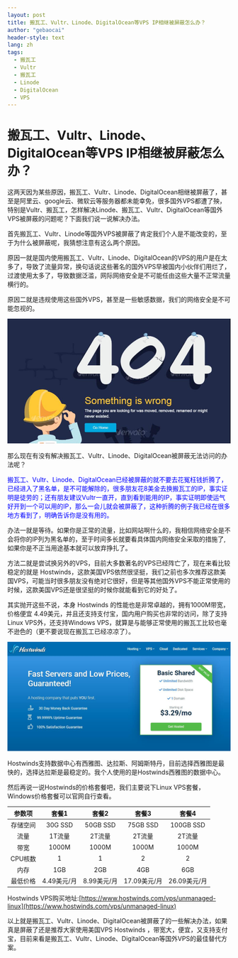 ```yaml
---
layout: post
title: 搬瓦工、Vultr、Linode、DigitalOcean等VPS IP相继被屏蔽怎么办？
author: "gebaocai"
header-style: text
lang: zh
tags:
  - 搬瓦工
  - Vultr
  - 搬瓦工
  - Linode
  - DigitalOcean
  - VPS
---
```

# 搬瓦工、Vultr、Linode、DigitalOcean等VPS IP相继被屏蔽怎么办？
这两天因为某些原因，搬瓦工、Vultr、Linode、DigitalOcean相继被屏蔽了，甚至是阿里云、google云、微软云等服务器都未能幸免，很多国外VPS都遭了殃，特别是Vultr、搬瓦工，怎样解决Linode、搬瓦工、Vultr、DigitalOcean等国外VPS被屏蔽的问题呢？下面我们说一说解决办法。

首先搬瓦工、Vultr、Linode等国外VPS被屏蔽了肯定我们个人是不能改变的，至于为什么被屏蔽呢，我猜想注意有这么两个原因。

原因一就是国内使用搬瓦工、Vultr、Linode、DigitalOcean的VPS的用户是在太多了，导致了流量异常，换句话说这些著名的国外VPS早被国内小伙伴们用烂了，过渡使用太多了，导致数据泛滥，网际网络安全是不可能任由这些大量不正常流量横行的。

原因二就是违规使用这些国外VPS，甚至是一些敏感数据，我们的网络安全是不可能忽视的。

![404](/img/in-post/bwg-vultr-linode-gigitalocean-blocked-resolve-method/vps-connect-error.jpg)

那么现在有没有解决搬瓦工、Vultr、Linode、DigitalOcean被屏蔽无法访问的办法呢？

<span style="color: blue">搬瓦工、Vultr、Linode、DigitalOcean已经被屏蔽的就不要去花冤枉钱折腾了，已经进入了黑名单，是不可能解除的，很多朋友花8美金去换搬瓦工的IP，事实证明是徒劳的；还有朋友建议Vultr一直开，直到看到能用的IP，事实证明即使运气好开到一个可以用的IP，那么一会儿就会被屏蔽了，这种折腾的例子我已经在很多地方看到了，明确告诉你是没有用的。</span>

办法一就是等待。如果你是正常的流量，比如网站啊什么的，我相信网络安全是不会将你的IP列为黑名单的，至于时间多长就要看具体国内网络安全采取的措施了,如果你是不正当用途基本就可以放弃挣扎了。

方法二就是尝试换另外的VPS，目前大多数著名的VPS已经阵亡了，现在来看比较稳定的就是 Hostwinds，这款美国VPS依然很坚挺，我们之前也多次推荐这款美国VPS，可能当时很多朋友没有绝对它很好，但是等其他国外VPS不能正常使用的时候，这款美国VPS还是很坚挺的时候你就能看到它的好处了。

其实抛开这些不说，本身 Hostwinds 的性能也是非常卓越的，拥有1000M带宽，价格便宜 4.49美元，并且还支持支付宝，国内用户购买也非常的访问，除了支持Linux VPS外，还支持Windows VPS，就算是与能够正常使用的搬瓦工比较也毫不逊色的（更不要说现在搬瓦工已经凉凉了）。

![usa-vps-hostwinds-homepage](/img/in-post/bwg-vultr-linode-gigitalocean-blocked-resolve-method/usa-vps-hostwinds-homepage.jpg)

Hostwinds支持数据中心有西雅图、达拉斯、阿姆斯特丹，目前选择西雅图是最快的，选择达拉斯是最稳定的。我个人使用的是Hostwinds西雅图的数据中心。

然后再说一说Hostwinds的价格套餐吧，我们主要说下Linux VPS套餐，Windows价格套餐可以官网自行查看。

|参数项|套餐1|套餐2|套餐3|套餐4|
|:---:|:---:|:---:|:---:|:---:|
|存储空间|	30G SSD|	50GB SSD|	75GB SSD|	100GB SSD|
|流量|	1T流量|	2T流量|	2T流量|	2T流量|
|带宽|	1000M|	1000M|	1000M|	1000M|
|CPU核数|	1|	1|	2|	2|
|内存|	1GB|	2GB|	4GB|	6GB|
|最低价格|	4.49美元/月|	8.99美元/月|	17.09美元/月|	26.09美元/月|

Hostwinds VPS购买地址:[https://www.hostwinds.com/vps/unmanaged-linux](https://www.hostwinds.com/vps/unmanaged-linux)

以上就是搬瓦工、Vultr、Linode、DigitalOcean被屏蔽了的一些解决办法，如果真是屏蔽了还是推荐大家使用美国VPS Hostwinds ，带宽大，便宜，又支持支付宝，目前来看是搬瓦工、Vultr、Linode、DigitalOcean等国外VPS的最佳替代方案。


